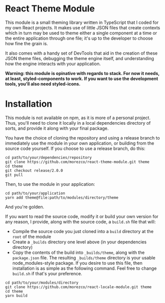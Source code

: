 # React Theme Module

This module is a small theming library written in TypeScript that I coded for my own React projects. It makes use of little JSON files that create contexts which in turn may be used to theme either a single component at a time or the entire application through one file; it's up to the developer to choose how fine the grain is.

It also comes with a handy set of DevTools that aid in the creation of these JSON theme files, debugging the theme engine itself, and understanding how the engine interacts with your application.

**Warning: this module is opinative with regards to stack. For now it needs, at least, styled-components to work. If you want to use the development tools, you'll also need styled-icons.**

# Installation

This module is not available on npm, as it is more of a personal project. Thus, you'll need to clone it locally in a local dependencies directory of sorts, and provide it along with your final package.

You have the choice of cloning the repository and using a release branch to immediately use the module in your own application, or building from the source code yourself. If you choose to use a release branch, do this:

```
cd path/to/your/dependencies/repository
git clone https://github.com/morezco/react-theme-module.git theme
cd theme
git checkout release/2.0.0
git pull
```

Then, to use the module in your application:

```
cd path/to/your/application
yarn add theme@file:path/to/modules/directory/theme
```

And you're golden.

If you want to read the source code, modify it or build your own version for any reason, I provide, along with the source code, a `build.sh` file that will:

- Compile the source code you just cloned into a `build` directory at the `root` of the module
- Create a `_builds` directory one level above (in your dependencies directory)
- Copy the contents of the build into `_builds/theme`, along with the `package.json` file. The resulting `_builds/theme` directory is your usable node_modules-style package. If you desire to use this file, then installation is as simple as the following command. Feel free to change `build.sh` if that's your preference.

```
cd path/to/your/modules/directory
git clone https://github.com/morezco/react-locale-module.git theme
cd theme
yarn build
```
